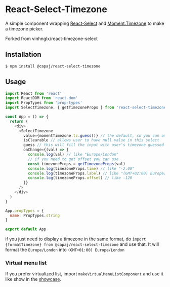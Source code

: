 # React-Select-Timezone

A simple component wrapping [React-Select](https://github.com/JedWatson/react-select) and [Moment.Timezone](https://momentjs.com/timezone/) to make a timezone picker.

Forked from vinhnglx/react-timezone-select

## Installation

```
$ npm install @capaj/react-select-timezone
```

## Usage

```javascript
import React from 'react'
import ReactDOM from 'react-dom'
import PropTypes from 'prop-types'
import SelectTimezone, { getTimezoneProps } from 'react-select-timezone'

const App = () => {
  return (
    <div>
      <SelectTimezone
        value={momentTimezone.tz.guess()} // the default, so you can omit if you don't need other value
        isClearable // allows user to have null value in this select
        guess // this will fill the input with user's timezone guessed by moment. A "value" prop has always bigger priority than guessed TZ
        onChange={(val) => {
          console.log(val) // like "Europe/London"
          // if you need to get offset you can use
          const timezoneProps = getTimezoneProps(val)
          console.log(timezoneProps.time) // like "-2.00"
          console.log(timezoneProps.label) // like "(GMT+02:00) Europe/Prague"
          console.log(timezoneProps.offset) // like -120
        }}
      />
    </div>
  )
}

App.propTypes = {
  name: PropTypes.string
}

export default App
```

if you just need to display a timezone in the same format, do `import {formatTimezone} from @capaj/react-select-timezone` and use that. It will format the `Europe/London` into `(GMT+01:00) Europe/London`

### Virtual menu list

If you prefer virtualized list, import `makeVirtualMenuListComponent` and use it like show in the [showcase](showcase/index.js).

